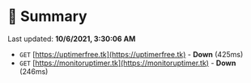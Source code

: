 # 📖 Summary
Last updated: **10/6/2021, 3:30:06 AM**

- `GET` [https://uptimerfree.tk](https://uptimerfree.tk) - **Down** (425ms)
- `GET` [https://monitoruptimer.tk](https://monitoruptimer.tk) - **Down** (246ms)
